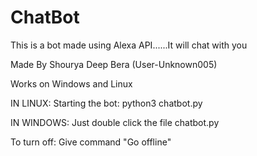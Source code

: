 # ChatBot
This is a bot made using Alexa API......It will chat with you


Made By Shourya Deep Bera (User-Unknown005)


Works on Windows and Linux

IN LINUX:
Starting the bot:
python3 chatbot.py

IN WINDOWS:
Just double click the file chatbot.py

To turn off:
Give command "Go offline"

